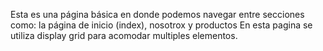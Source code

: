 Esta es una página básica en donde podemos navegar entre secciones como:
la página de inicio (index), nosotrox y productos
En esta pagina se utiliza display grid para acomodar multiples elementos.

